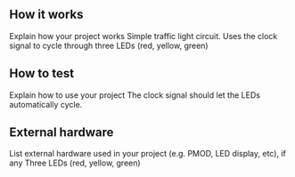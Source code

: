 <!---

This file is used to generate your project datasheet. Please fill in the information below and delete any unused
sections.

You can also include images in this folder and reference them in the markdown. Each image must be less than
512 kb in size, and the combined size of all images must be less than 1 MB.
-->

## How it works

Explain how your project works
Simple traffic light circuit. Uses the clock signal to cycle through three LEDs (red, yellow, green)

## How to test

Explain how to use your project
The clock signal should let the LEDs automatically cycle.

## External hardware

List external hardware used in your project (e.g. PMOD, LED display, etc), if any
Three LEDs (red, yellow, green)
